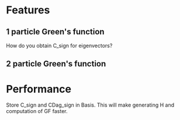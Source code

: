 # Features

## 1 particle Green's function

How do you obtain C_sign for eigenvectors?

## 2 particle Green's function



# Performance

Store C_sign and CDag_sign in Basis. This will make generating H and computation of GF faster.
